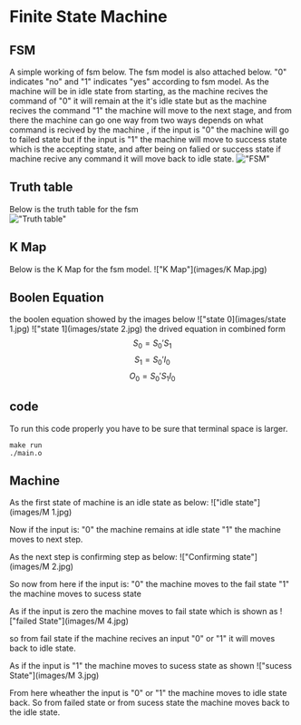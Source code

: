 # Finite State Machine
## FSM
A simple working of fsm below.
The fsm model is also attached below.
"0" indicates "no" and "1" indicates "yes" according to fsm model.
As the machine will be in idle state from starting, as the machine recives the command of "0" it will remain at the it's idle state but as the machine recives the command "1" the machine will move to the next stage, and from there the machine can go one way from two ways depends on what command is recived by the machine , if the input is "0" the machine will go to failed state but if the input is "1" the machine will move to success state which is the accepting state, and after being on falied or success state if machine recive any command it will move back to idle state.
!["FSM"](images/fsm.jpg)
## Truth table
Below is the truth table for the fsm\
!["Truth table"](images/table1.jpg)
## K Map
Below is the K Map for the fsm model.
!["K Map"](images/K Map.jpg)
## Boolen Equation
the boolen equation showed by the images below
!["state 0](images/state 1.jpg)
!["state 1](images/state 2.jpg)
the drived equation in combined form 
$$S_0 = S_0'S_1$$
$$S_1 = S_0'I_0$$
$$O_0 = S_0'S_1I_0$$
## code 
To run this code properly you have to be sure that terminal space is larger.
```
make run
./main.o
```
## Machine 
As the first state of machine is an idle state as below:
!["idle state"](images/M 1.jpg)

Now if the input is:
"0" the machine remains at idle state
"1" the machine moves to next step.

As the next step is confirming step as below:
!["Confirming state"](images/M 2.jpg)

So now from here if the input is:
"0" the machine moves to the fail state
"1" the machine moves to sucess state

As if the input is zero the machine moves to fail state which is shown as
!["failed State"](images/M 4.jpg)

so from fail state if the machine recives an input "0" or "1" it will moves back to idle state.

As if the input is "1" the machine moves to sucess state as shown
!["sucess State"](images/M 3.jpg)

From here wheather the input is "0" or "1" the machine moves to idle state back.
So from failed state or from sucess state the machine moves back to the idle state.
